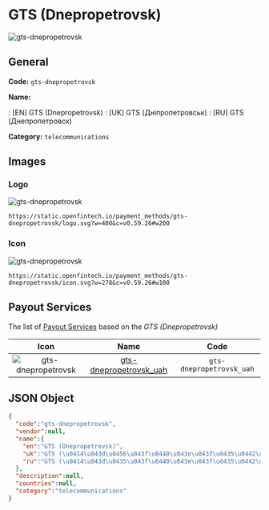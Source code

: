 
# GTS (Dnepropetrovsk) 
![gts-dnepropetrovsk](https://static.openfintech.io/payment_methods/gts-dnepropetrovsk/logo.svg?w=400&c=v0.59.26#w200)  

## General 
**Code:** `gts-dnepropetrovsk` 
 
**Name:** 
 
:	[EN] GTS (Dnepropetrovsk) 
:	[UK] GTS (Дніпропетровськ) 
:	[RU] GTS (Днепропетровск) 
 
**Category:** `telecommunications` 
 

## Images 

### Logo 
![gts-dnepropetrovsk](https://static.openfintech.io/payment_methods/gts-dnepropetrovsk/logo.svg?w=400&c=v0.59.26#w200)  

```
https://static.openfintech.io/payment_methods/gts-dnepropetrovsk/logo.svg?w=400&c=v0.59.26#w200
```  

### Icon 
![gts-dnepropetrovsk](https://static.openfintech.io/payment_methods/gts-dnepropetrovsk/icon.svg?w=278&c=v0.59.26#w100)  

```
https://static.openfintech.io/payment_methods/gts-dnepropetrovsk/icon.svg?w=278&c=v0.59.26#w100
```  

## Payout Services 
 
The list of [Payout Services](/payout-services/) based on the _GTS (Dnepropetrovsk)_ 

|Icon|Name|Code| 
|:---:|:---:|:---:| 
|![gts-dnepropetrovsk](https://static.openfintech.io/payout_methods/gts-dnepropetrovsk/icon.png?w=278&c=v0.59.26#w40) |[gts-dnepropetrovsk_uah](/payout-services/gts-dnepropetrovsk_uah/)|`gts-dnepropetrovsk_uah`| 
 

## JSON Object 

```json
{
  "code":"gts-dnepropetrovsk",
  "vendor":null,
  "name":{
    "en":"GTS (Dnepropetrovsk)",
    "uk":"GTS (\u0414\u043d\u0456\u043f\u0440\u043e\u043f\u0435\u0442\u0440\u043e\u0432\u0441\u044c\u043a)",
    "ru":"GTS (\u0414\u043d\u0435\u043f\u0440\u043e\u043f\u0435\u0442\u0440\u043e\u0432\u0441\u043a)"
  },
  "description":null,
  "countries":null,
  "category":"telecommunications"
}
```  
